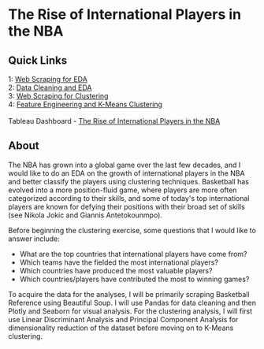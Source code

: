 # The Rise of International Players in the NBA

## Quick Links

1: [Web Scraping for EDA](https://github.com/rahprabhu/NBA-International/blob/main/Part%201%20-%20Web%20Scraping%20for%20EDA.ipynb)<br>
2: [Data Cleaning and EDA](https://nbviewer.org/github/rahprabhu/NBA-International/blob/main/Part%202%20-%20International%20NBA%20Player%20EDA.ipynb)<br>
3: [Web Scraping for Clustering](https://github.com/rahprabhu/NBA-International/blob/main/Part%203%20-%20Web%20Scraping%20for%20Clustering.ipynb)<br>
4: [Feature Engineering and K-Means Clustering](https://github.com/rahprabhu/NBA-International/blob/main/Part%204%20-%20Clustering%20International%20NBA%20Players.ipynb)<br><br>
Tableau Dashboard - [The Rise of International Players in the NBA](https://public.tableau.com/app/profile/r.prabhu/viz/TheRiseofInternationalPlayersintheNBA/Dashboard1)


## About
The NBA has grown into a global game over the last few decades, and I would like to do an EDA on the growth of international players in the NBA and better classify the players using clustering techniques. Basketball has evolved into a more position-fluid game, where players are more often categorized according to their skills, and some of today's top international players are known for defying their positions with their broad set of skills (see Nikola Jokic and Giannis Antetokounmpo). 

Before beginning the clustering exercise, some questions that I would like to answer include:
- What are the top countries that international players have come from?
- Which teams have the fielded the most international players?
- Which countries have produced the most valuable players?
- Which countries/players have contributed the most to winning games?

To acquire the data for the analyses, I will be primarily scraping Basketball Reference using Beautiful Soup. I will use Pandas for data cleaning and then Plotly and Seaborn for visual analysis. For the clustering analysis, I will first use Linear Discriminant Analysis and Principal Component Analysis for dimensionality reduction of the dataset before moving on to K-Means clustering.
